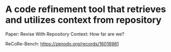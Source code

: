 # A code refinement tool that retrieves and utilizes context from repository 
Paper: Revise With Repository Context: How far are we?

ReCoRe-Bench: https://zenodo.org/records/16018981
